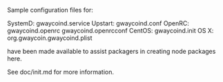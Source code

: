 Sample configuration files for:

SystemD: gwaycoind.service
Upstart: gwaycoind.conf
OpenRC:  gwaycoind.openrc
         gwaycoind.openrcconf
CentOS:  gwaycoind.init
OS X:    org.gwaycoin.gwaycoind.plist

have been made available to assist packagers in creating node packages here.

See doc/init.md for more information.

